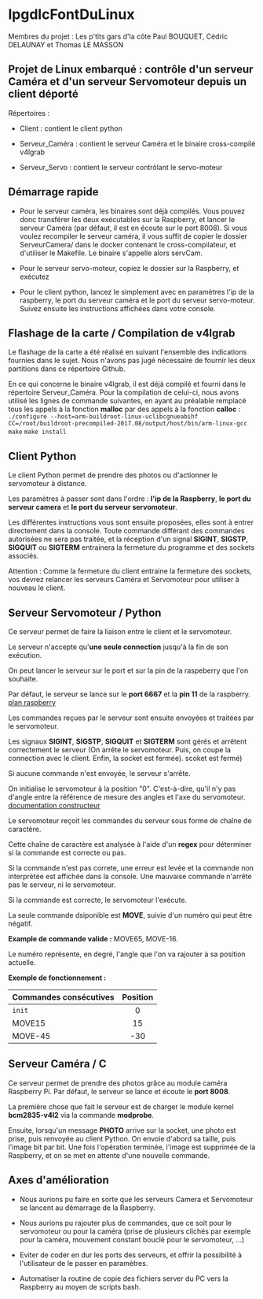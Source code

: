 # **lpgdlcFontDuLinux**

Membres du projet : Les p'tits gars d'la côte Paul BOUQUET, Cédric DELAUNAY et Thomas LE MASSON

## **Projet de Linux embarqué : contrôle d'un serveur Caméra et d'un serveur Servomoteur depuis un client déporté**

Répertoires :

- Client : contient le client python

- Serveur_Caméra : contient le serveur Caméra et le binaire cross-compilé v4lgrab

- Serveur_Servo  : contient le serveur contrôlant le servo-moteur

## **Démarrage rapide**

- Pour le serveur caméra, les binaires sont déjà compilés. Vous pouvez donc transférer les deux
  exécutables sur la Raspberry, et lancer le serveur Caméra (par défaut, il est en écoute sur le
  port 8008). Si vous voulez recompiler le serveur caméra, il vous suffit de copier le dossier
  ServeurCamera/ dans le docker contenant le cross-compilateur, et d'utiliser le Makefile. Le binaire s'appelle alors servCam.

- Pour le serveur servo-moteur, copiez le dossier sur la Raspberry, et exécutez

- Pour le client python, lancez le simplement avec en paramètres l'ip de la raspberry, le port du
  serveur caméra et le port du serveur servo-moteur. Suivez ensuite les instructions affichées dans
  votre console.

## **Flashage de la carte / Compilation de v4lgrab**

Le flashage de la carte a été réalisé en suivant l'ensemble des indications fournies dans le sujet. Nous n'avons pas jugé nécessaire de fournir les deux partitions dans ce répertoire Github.

En ce qui concerne le binaire v4lgrab, il est déjà compilé et fourni dans le répertoire Serveur_Caméra. Pour la compilation de celui-ci, nous avons utilisé les lignes de commande suivantes, en ayant au préalable remplacé tous les appels à la fonction **malloc** par des appels à la fonction **calloc** :
```./configure --host=arm-buildroot-linux-uclibcgnueabihf CC=/root/buildroot-precompiled-2017.08/output/host/bin/arm-linux-gcc```
```make```
```make install```

## **Client Python**

Le client Python permet de prendre des photos ou d'actionner le servomoteur à distance. 

Les paramètres à passer sont dans l'ordre : **l'ip de la Raspberry**, **le port du serveur camera** et **le port du serveur servomoteur**.

Les différentes instructions vous sont ensuite proposées, elles sont à entrer directement dans la console. Toute commande différant des commandes autorisées ne sera pas traitée, et la réception d'un signal **SIGINT**, **SIGSTP**, **SIGQUIT** ou **SIGTERM** entrainera la fermeture du programme et des sockets associés.

Attention : Comme la fermeture du client entraine la fermeture des sockets, vos devrez relancer les serveurs Caméra et Servomoteur pour utiliser à nouveau le client.

## **Serveur Servomoteur / Python**

Ce serveur permet de faire la liaison entre le client et le servomoteur.

Le serveur n'accepte qu'**une seule connection** jusqu'à la fin de son exécution.

On peut lancer le serveur sur le port et sur la pin de la raspeberry que l'on souhaite.

Par défaut, le serveur se lance sur le **port 6667** et la **pin 11** de la raspberry. [plan
raspberry](schema_raspeberryPI3)

Les commandes reçues par le serveur sont ensuite envoyées et traitées par le servomoteur.

Les signaux **SIGINT**, **SIGSTP**, **SIGQUIT** et **SIGTERM** sont gérés et arrêtent correctement
le serveur (On arrête le servomoteur. Puis, on coupe la connection avec le client. Enfin, la socket
est fermée). scoket est fermé)

Si aucune commande n'est envoyée, le serveur s'arrête.

On initialise le servomoteur à la position "0". C'est-à-dire, qu'il n'y pas d'angle entre la
référence de mesure des angles et l'axe du servomoteur. [documentation
constructeur](documentation_MicroServoSG90)

Le servomoteur reçoit les commandes du serveur sous forme de chaîne de caractère.

Cette chaîne de caractère est analysée à l'aide d'un **regex** pour déterminer si la commande est
correcte ou pas.

Si la commande n'est pas correte, une erreur est levée et la commande non interprétée est affichée
dans la console. Une mauvaise commande n'arrête pas le serveur, ni le servomoteur.

Si la commande est correcte, le servomoteur l'exécute.

La seule commande dsiponible est **MOVE**, suivie d'un numéro qui peut être négatif.

**Example de commande valide :** MOVE65, MOVE-16.

Le numéro représente, en degré, l'angle que l'on va rajouter à sa position actuelle.

**Exemple de fonctionnement :**

| Commandes consécutives | Position |
| ---------------------- | :------: |
| ```init```             |    0     |
| MOVE15                 |    15    |
| MOVE-45                |   -30    |

## **Serveur Caméra / C**

Ce serveur permet de prendre des photos grâce au module caméra Raspberry Pi. Par défaut, le serveur se lance et écoute le **port 8008**.

La première chose que fait le serveur est de charger le module kernel **bcm2835-v4l2** via la commande **modprobe**.

Ensuite, lorsqu'un message **PHOTO** arrive sur la socket, une photo est prise, puis renvoyée au client Python. On envoie d'abord sa taille, puis l'image bit par bit. Une fois l'opération terminée, l'image est supprimée de la Raspberry, et on se met en attente d'une nouvelle commande.

## **Axes d'amélioration**

- Nous aurions pu faire en sorte que les serveurs Camera et Servomoteur se lancent au démarrage de la Raspberry.

- Nous aurions pu rajouter plus de commandes, que ce soit pour le servomoteur ou pour la caméra (prise de plusieurs clichés par exemple pour la caméra, mouvement constant bouclé pour le servomoteur, ...)

- Eviter de coder en dur les ports des serveurs, et offrir la possibilité à l'utilisateur de le passer en paramètres.

- Automatiser la routine de copie des fichiers server du PC vers la Raspberry au moyen de scripts bash.

[schema_raspeberryPI3]:
https://docs.microsoft.com/en-us/windows/iot-core/media/pinmappingsrpi/rp2_pinout.png

[documentation_MicroServoSG90]:
http://www.ee.ic.ac.uk/pcheung/teaching/de1_ee/stores/sg90_datasheet.pdf

